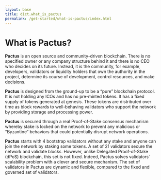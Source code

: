 ```yaml
---
layout: base
title: dict.what_is_pactus
permalink: /get-started/what-is-pactus/index.html
---
```


# What is Pactus?

**Pactus** is an open source and community-driven blockchain. There is no specified owner or any company
structure behind it and there is no CEO who decides on its future. Instead, it is the community, for example,
developers, validators or liquidity holders that own the authority in the project, determine its course of
development, control resources, and make decisions.

**Pactus** is designed from the ground-up to be a “pure” blockchain protocol. It is not holding any ICOs and
has no pre-minted tokens. It has a fixed supply of tokens generated at genesis. These tokens are distributed
over time as block rewards to well-behaving validators who support the network by providing storage and
processing power.

**Pactus** is secured through a real Proof-of-Stake consensus mechanism whereby stake is locked on the network
to prevent any malicious or “Byzantine” behaviors that could potentially disrupt network operations.

**Pactus** starts with 4 bootstrap validators without any stake and anyone can join the network by
staking some tokens. A set of 21 validators secure
the network and validate blocks. However, unlike Delegated Proof-of-Stake (dPoS) blockchain, this
set is not fixed. Indeed, Pactus solves validators' scalability problem with a clever and secure
mechanism. The set of validators in Pactus are dynamic and flexible, compared to the fixed
and governed set of validators.
